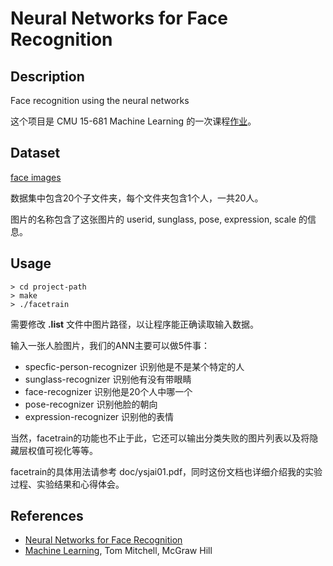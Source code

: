 # Neural Networks for Face Recognition

## Description

Face recognition using the neural networks

这个项目是 CMU 15-681 Machine Learning 的一次课程[作业](http://www.cs.cmu.edu/afs/cs.cmu.edu/user/mitchell/ftp/faces.html)。

## Dataset

[face images](http://www.cs.cmu.edu/afs/cs.cmu.edu/project/theo-8/faceimages/faces.tar.Z)

数据集中包含20个子文件夹，每个文件夹包含1个人，一共20人。

图片的名称包含了这张图片的 userid, sunglass, pose, expression, scale 的信息。

## Usage

```shell
> cd project-path
> make
> ./facetrain
```


需要修改  **.list** 文件中图片路径，以让程序能正确读取输入数据。

输入一张人脸图片，我们的ANN主要可以做5件事：

* specfic-person-recognizer 识别他是不是某个特定的人
* sunglass-recognizer 识别他有没有带眼睛
* face-recognizer 识别他是20个人中哪一个
* pose-recognizer 识别他脸的朝向
* expression-recognizer 识别他的表情

当然，facetrain的功能也不止于此，它还可以输出分类失败的图片列表以及将隐藏层权值可视化等等。

facetrain的具体用法请参考 doc/ysjai01.pdf，同时这份文档也详细介绍我的实验过程、实验结果和心得体会。

## References

* [Neural Networks for Face Recognition](http://www.cs.cmu.edu/afs/cs.cmu.edu/user/mitchell/ftp/faces.html)
* [Machine Learning](http://www.cs.cmu.edu/~tom/mlbook.html), Tom Mitchell, McGraw Hill
